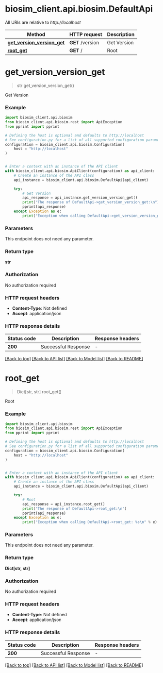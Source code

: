# biosim_client.api.biosim.DefaultApi

All URIs are relative to _http://localhost_

| Method                                                               | HTTP request     | Description |
| -------------------------------------------------------------------- | ---------------- | ----------- |
| [**get_version_version_get**](DefaultApi.md#get_version_version_get) | **GET** /version | Get Version |
| [**root_get**](DefaultApi.md#root_get)                               | **GET** /        | Root        |

# **get_version_version_get**

> str get_version_version_get()

Get Version

### Example

```python
import biosim_client.api.biosim
from biosim_client.api.biosim.rest import ApiException
from pprint import pprint

# Defining the host is optional and defaults to http://localhost
# See configuration.py for a list of all supported configuration parameters.
configuration = biosim_client.api.biosim.Configuration(
    host = "http://localhost"
)


# Enter a context with an instance of the API client
with biosim_client.api.biosim.ApiClient(configuration) as api_client:
    # Create an instance of the API class
    api_instance = biosim_client.api.biosim.DefaultApi(api_client)

    try:
        # Get Version
        api_response = api_instance.get_version_version_get()
        print("The response of DefaultApi->get_version_version_get:\n")
        pprint(api_response)
    except Exception as e:
        print("Exception when calling DefaultApi->get_version_version_get: %s\n" % e)
```

### Parameters

This endpoint does not need any parameter.

### Return type

**str**

### Authorization

No authorization required

### HTTP request headers

- **Content-Type**: Not defined
- **Accept**: application/json

### HTTP response details

| Status code | Description         | Response headers |
| ----------- | ------------------- | ---------------- |
| **200**     | Successful Response | -                |

[[Back to top]](#) [[Back to API list]](../README.md#documentation-for-api-endpoints) [[Back to Model list]](../README.md#documentation-for-models) [[Back to README]](../README.md)

# **root_get**

> Dict[str, str] root_get()

Root

### Example

```python
import biosim_client.api.biosim
from biosim_client.api.biosim.rest import ApiException
from pprint import pprint

# Defining the host is optional and defaults to http://localhost
# See configuration.py for a list of all supported configuration parameters.
configuration = biosim_client.api.biosim.Configuration(
    host = "http://localhost"
)


# Enter a context with an instance of the API client
with biosim_client.api.biosim.ApiClient(configuration) as api_client:
    # Create an instance of the API class
    api_instance = biosim_client.api.biosim.DefaultApi(api_client)

    try:
        # Root
        api_response = api_instance.root_get()
        print("The response of DefaultApi->root_get:\n")
        pprint(api_response)
    except Exception as e:
        print("Exception when calling DefaultApi->root_get: %s\n" % e)
```

### Parameters

This endpoint does not need any parameter.

### Return type

**Dict[str, str]**

### Authorization

No authorization required

### HTTP request headers

- **Content-Type**: Not defined
- **Accept**: application/json

### HTTP response details

| Status code | Description         | Response headers |
| ----------- | ------------------- | ---------------- |
| **200**     | Successful Response | -                |

[[Back to top]](#) [[Back to API list]](../README.md#documentation-for-api-endpoints) [[Back to Model list]](../README.md#documentation-for-models) [[Back to README]](../README.md)

